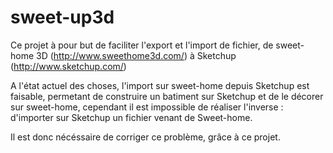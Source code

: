 # sweet-up3d

Ce projet à pour but de faciliter l'export et l'import de fichier, de sweet-home 3D (http://www.sweethome3d.com/) à Sketchup (http://www.sketchup.com/)

A l'état actuel des choses, l'import sur sweet-home depuis Sketchup est faisable, permetant de construire un batiment sur Sketchup et de le décorer sur sweet-home, cependant il est impossible de réaliser l'inverse : d'importer sur Sketchup un fichier venant de Sweet-home.

Il est donc nécéssaire de corriger ce problème, grâce à ce projet.
